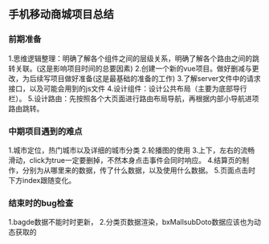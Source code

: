 ## 手机移动商城项目总结
### 前期准备
1.思维逻辑整理：明确了解各个组件之间的层级关系，明确了解各个路由之间的跳转关联。(这是影响项目时间的总要因素)
2.创建一个新的vue项目。做好删减与更改，为后续写项目做好准备(这是最基础的准备的工作)
3.了解server文件中的请求接口，以及可能会用到的js文件
4.设计组件：设计公共布局（主要为底部导行栏）。
5.设计路由：先按照各个大页面进行路由布局导航，再根据内部小导航进项路由跳转。
### 中期项目遇到的难点
1.城市定位，热门城市以及详细的城市分类
2.轮播图的使用
3.上下，左右的流畅滑动，click为true一定要删掉，不然本身点击事件会同时响应。
4.结算页的制作，分别为从哪里来的数据，传了什么数据，以及使用什么数据。
5.页面点击时下方index跟随变化。
### 结束时的bug检查
1.bagde数据不能时时更新，
2.分类页数据渲染，bxMallsubDoto数据应该也为动态获取的
